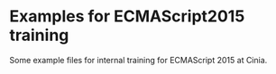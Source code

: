 # Examples for ECMAScript2015 training

Some example files for internal training for ECMAScript 2015 at Cinia.

